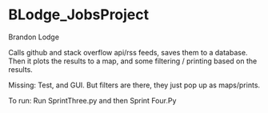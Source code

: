 # BLodge_JobsProject

Brandon Lodge

Calls github and stack overflow api/rss feeds, saves them to a database.
Then it plots the results to a map, and some filtering / printing based on the results.

Missing: Test, and GUI. But filters are there, they just pop up as maps/prints.

To run: Run SprintThree.py and then Sprint Four.Py
